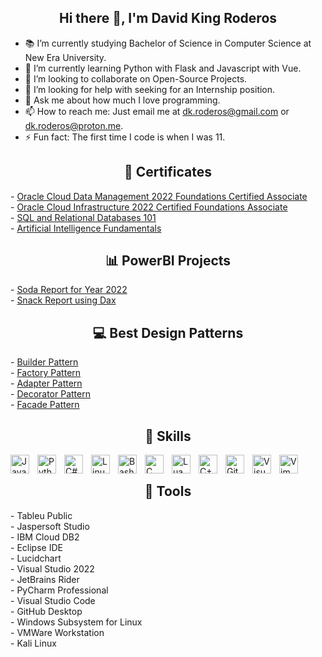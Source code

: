 <h2 align="center">Hi there 👋, I'm David King Roderos</h2>

- 📚 I’m currently studying Bachelor of Science in Computer Science at New Era University.
- 🌱 I’m currently learning Python with Flask and Javascript with Vue.
- 👯 I’m looking to collaborate on Open-Source Projects.
- 🤔 I’m looking for help with seeking for an Internship position.
- 💬 Ask me about how much I love programming.
- 📫 How to reach me: Just email me at dk.roderos@gmail.com or dk.roderos@proton.me.
- ⚡ Fun fact: The first time I code is when I was 11.

<h2 align="center">📜 Certificates</h2>
- <a href="https://catalog-education.oracle.com/pls/certview/sharebadge?id=B60C17BF12DB6167F6999CBD9818B8F5FFFBD276E2AC72A47EF7E37FDFDA2991">Oracle Cloud Data Management 2022 Foundations Certified Associate</a>
</br>
- <a href="https://catalog-education.oracle.com/pls/certview/sharebadge?id=8DB58D7EF7679270564985F6F6BB982EF77D6E368E49660F2D68D38F1E146344">Oracle Cloud Infrastructure 2022 Certified Foundations Associate</a>
</br>
- <a href="https://courses.cognitiveclass.ai/certificates/5dbc66e6694d4c5698b5233e1cf10d81">SQL and Relational Databases 101</a>
</br>
- <a href="https://www.credly.com/badges/af9f2142-da9b-4e9a-beca-9a8713e069ff/public_url">Artificial Intelligence Fundamentals</a>
</br>

<h2 align="center">📊 PowerBI Projects</h2>
- <a href="https://app.powerbi.com/view?r=eyJrIjoiYmVmMzRkNTQtY2M5Yy00YzNmLWEzZDctMjk5ZjYyZjA0YTQ2IiwidCI6IjBmODIyNGQ0LTJiMTMtNGIyOS04NjUzLTFlMmUzZDI0NTBmMiIsImMiOjEwfQ%3D%3D">Soda Report for Year 2022</a>
</br>
- <a href="https://app.powerbi.com/view?r=eyJrIjoiMjc0MjY0YmQtMTBlNC00Y2M0LWI4NmUtZWE5YjIxN2RiNDk5IiwidCI6IjBmODIyNGQ0LTJiMTMtNGIyOS04NjUzLTFlMmUzZDI0NTBmMiIsImMiOjEwfQ%3D%3D">Snack Report using Dax</a>
</br>

<h2 align="center">💻 Best Design Patterns</h2>
- <a href="https://github.com/dkroderos/dp/tree/main/builder">Builder Pattern</a>
</br>
- <a href="https://github.com/dkroderos/dp/tree/main/command">Factory Pattern</a>
</br>
- <a href="https://github.com/dkroderos/dp/tree/main/adapter">Adapter Pattern</a>
</br>
- <a href="https://github.com/dkroderos/dp/tree/main/decorator">Decorator Pattern</a>
</br>
- <a href="https://github.com/dkroderos/dp/tree/main/facade">Facade Pattern</a>
</br>

<h2 align="center">💪 Skills</h2>
<img align="left" alt="Java" width="30px" style="padding-right:10px;" src="https://cdn.jsdelivr.net/gh/devicons/devicon/icons/java/java-original.svg"/>
<img align="left" alt="Python" width="30px" style="padding-right:10px;" src="https://cdn.jsdelivr.net/gh/devicons/devicon/icons/python/python-plain.svg" />
<img align="left" alt="C#" width="30px" style="padding-right:10px;" src="https://cdn.jsdelivr.net/gh/devicons/devicon/icons/csharp/csharp-original.svg" />
<img align="left" alt="Linux" width="30px" style="padding-right:10px;" src="https://cdn.jsdelivr.net/gh/devicons/devicon/icons/linux/linux-original.svg" />
<img align="left" alt="Bash" width="30px" style="padding-right:10px;" src="https://cdn.jsdelivr.net/gh/devicons/devicon/icons/bash/bash-original.svg" />
<img align="left" alt="C" width="30px" style="padding-right:10px;" src="https://cdn.jsdelivr.net/gh/devicons/devicon/icons/c/c-original.svg" />
<img align="left" alt="Lua" width="30px" style="padding-right:10px;" src="https://cdn.jsdelivr.net/gh/devicons/devicon/icons/lua/lua-original.svg" />
<img align="left" alt="C++" width="30px" style="padding-right:10px;" src="https://cdn.jsdelivr.net/gh/devicons/devicon/icons/cplusplus/cplusplus-line.svg" />
<img align="left" alt="Git" width="30px" style="padding-right:10px;" src="https://cdn.jsdelivr.net/gh/devicons/devicon/icons/git/git-original.svg" />
<img align="left" alt="Visual Studio" width="30px" style="padding-right:10px;" src="https://cdn.jsdelivr.net/gh/devicons/devicon/icons/github/github-original.svg" />
<img align="left" alt="Vim" width="30px" style="padding-right:10px;" src="https://cdn.jsdelivr.net/gh/devicons/devicon/icons/vim/vim-original.svg" />
</br>

<h2 align="center">🔧 Tools</h2>
- Tableu Public
</br>
- Jaspersoft Studio
</br>
- IBM Cloud DB2
</br>
- Eclipse IDE
</br>
- Lucidchart
</br>
- Visual Studio 2022
</br>
- JetBrains Rider
</br>
- PyCharm Professional
</br>
- Visual Studio Code
</br>
- GitHub Desktop
</br>
- Windows Subsystem for Linux
</br>
- VMWare Workstation
</br>
- Kali Linux
</br>

<!--
**dkroderos/dkroderos** is a ✨ _special_ ✨ repository because its `README.md` (this file) appears on your GitHub profile.

Here are some ideas to get you started:

- 🔭 I’m currently working on ...
- 🌱 I’m currently learning ...
- 👯 I’m looking to collaborate on ...
- 🤔 I’m looking for help with ...
- 💬 Ask me about ...
- 📫 How to reach me: ...
- 😄 Pronouns: ...
- ⚡ Fun fact: ...
-->
